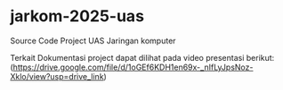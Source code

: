 # jarkom-2025-uas
Source Code Project UAS Jaringan komputer

Terkait Dokumentasi project dapat dilihat pada video presentasi berikut:
(https://drive.google.com/file/d/1oGEf6KDH1en69x-_nIfLyJpsNoz-Xklo/view?usp=drive_link)